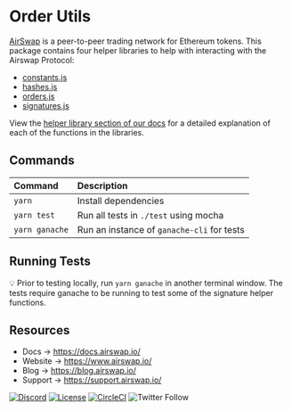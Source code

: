 # Order Utils

[AirSwap](https://www.airswap.io/) is a peer-to-peer trading network for Ethereum tokens. This package contains four helper libraries to help with interacting with the Airswap Protocol:

- [constants.js](./src/constants.js)
- [hashes.js](./src/hashes.js)
- [orders.js](./src/orders.js)
- [signatures.js](./src/signatures.js)

View the [helper library section of our docs]() for a detailed explanation of each of the functions in the libraries.

## Commands

| Command         | Description                                   |
| :-------------- | :-------------------------------------------- |
| `yarn`          | Install dependencies                          |
| `yarn test`     | Run all tests in `./test` using mocha         |
| `yarn ganache`  | Run an instance of `ganache-cli` for tests    |

## Running Tests

:bulb: Prior to testing locally, run `yarn ganache` in another terminal window. The tests require ganache to be running to test some of the signature helper functions.

## Resources

- Docs → https://docs.airswap.io/
- Website → https://www.airswap.io/
- Blog → https://blog.airswap.io/
- Support → https://support.airswap.io/

[![Discord](https://img.shields.io/discord/590643190281928738.svg)](https://discord.gg/ecQbV7H)
[![License](https://img.shields.io/badge/License-Apache%202.0-blue.svg)](https://opensource.org/licenses/Apache-2.0)
[![CircleCI](https://circleci.com/gh/airswap/airswap-protocols.svg?style=svg&circle-token=73bd6668f836ce4306dbf6ca32109ddbb5b7e1fe)](https://circleci.com/gh/airswap/airswap-protocols)
![Twitter Follow](https://img.shields.io/twitter/follow/airswap?style=social)